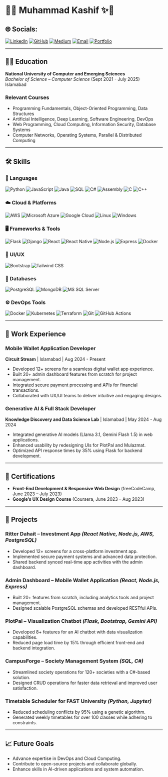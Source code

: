 # 🌟✨ **Muhammad Kashif** ✨🌟


 
## 🌐 Socials:
[![LinkedIn](https://img.shields.io/badge/LinkedIn-%230077B5.svg?logo=linkedin&logoColor=white)](https://www.linkedin.com/in/muhammad-kashif-542761168/) 
[![GitHub](https://img.shields.io/badge/GitHub-%2312100E.svg?logo=github&logoColor=white)](https://github.com/MK61395) 
[![Medium](https://img.shields.io/badge/Medium-%2312100E?logo=medium&logoColor=white)](https://medium.com/@m.kashi613) 
[![Email](https://img.shields.io/badge/Email-D14836?logo=gmail&logoColor=white)](mailto:m.kashi613@gmail.com) 
[![Portfolio](https://img.shields.io/badge/Portfolio-%23000000.svg?logo=firefox&logoColor=white)](https://mk61395.github.io/portfolio-website/)

---

## 👨‍🎓 Education  
**National University of Computer and Emerging Sciences**  
*Bachelor of Science – Computer Science* (Sept 2021 - July 2025)  
Islamabad  

### Relevant Courses  
- Programming Fundamentals, Object-Oriented Programming, Data Structures  
- Artificial Intelligence, Deep Learning, Software Engineering, DevOps  
- Web Programming, Cloud Computing, Information Security, Database Systems  
- Computer Networks, Operating Systems, Parallel & Distributed Computing  

---

## 🛠️ Skills  

### 🚀 Languages
![Python](https://img.shields.io/badge/Python-3776AB?style=for-the-badge&logo=python&logoColor=white)
![JavaScript](https://img.shields.io/badge/JavaScript-F7DF1E?style=for-the-badge&logo=javascript&logoColor=black)
![Java](https://img.shields.io/badge/Java-007396?style=for-the-badge&logo=java&logoColor=white)
![SQL](https://img.shields.io/badge/SQL-4479A1?style=for-the-badge&logo=sqlite&logoColor=white)
![C#](https://img.shields.io/badge/C%23-239120?style=for-the-badge&logo=c-sharp&logoColor=white)
![Assembly](https://img.shields.io/badge/Assembly-525252?style=for-the-badge&logo=ibm&logoColor=white)
![C](https://img.shields.io/badge/C-A8B9CC?style=for-the-badge&logo=c&logoColor=white)
![C++](https://img.shields.io/badge/C++-00599C?style=for-the-badge&logo=c%2B%2B&logoColor=white)

### ☁️ Cloud & Platforms
![AWS](https://img.shields.io/badge/AWS-232F3E?style=for-the-badge&logo=amazon-aws&logoColor=white)
![Microsoft Azure](https://img.shields.io/badge/Microsoft%20Azure-0078D4?style=for-the-badge&logo=microsoft-azure&logoColor=white)
![Google Cloud](https://img.shields.io/badge/Google%20Cloud-4285F4?style=for-the-badge&logo=google-cloud&logoColor=white)
![Linux](https://img.shields.io/badge/Linux-FCC624?style=for-the-badge&logo=linux&logoColor=black)
![Windows](https://img.shields.io/badge/Windows-0078D6?style=for-the-badge&logo=windows&logoColor=white)

### 🖥️ Frameworks & Tools
![Flask](https://img.shields.io/badge/Flask-000000?style=for-the-badge&logo=flask&logoColor=white)
![Django](https://img.shields.io/badge/Django-092E20?style=for-the-badge&logo=django&logoColor=white)
![React](https://img.shields.io/badge/React-20232A?style=for-the-badge&logo=react&logoColor=61DAFB)
![React Native](https://img.shields.io/badge/React%20Native-20232A?style=for-the-badge&logo=react&logoColor=61DAFB)
![Node.js](https://img.shields.io/badge/Node.js-339933?style=for-the-badge&logo=nodedotjs&logoColor=white)
![Express](https://img.shields.io/badge/Express-000000?style=for-the-badge&logo=express&logoColor=white)
![Docker](https://img.shields.io/badge/Docker-2496ED?style=for-the-badge&logo=docker&logoColor=white)

### 🎨 UI/UX
![Bootstrap](https://img.shields.io/badge/Bootstrap-563D7C?style=for-the-badge&logo=bootstrap&logoColor=white)
![Tailwind CSS](https://img.shields.io/badge/TailwindCSS-38B2AC?style=for-the-badge&logo=tailwind-css&logoColor=white)

### 💾 Databases
![PostgreSQL](https://img.shields.io/badge/PostgreSQL-336791?style=for-the-badge&logo=postgresql&logoColor=white)
![MongoDB](https://img.shields.io/badge/MongoDB-47A248?style=for-the-badge&logo=mongodb&logoColor=white)
![MS SQL Server](https://img.shields.io/badge/Microsoft%20SQL%20Server-CC2927?style=for-the-badge&logo=microsoft-sql-server&logoColor=white)

### ⚙️ DevOps Tools
![Docker](https://img.shields.io/badge/Docker-2496ED?style=for-the-badge&logo=docker&logoColor=white)
![Kubernetes](https://img.shields.io/badge/Kubernetes-326CE5?style=for-the-badge&logo=kubernetes&logoColor=white)
![Terraform](https://img.shields.io/badge/Terraform-7B42BC?style=for-the-badge&logo=terraform&logoColor=white)
![Git](https://img.shields.io/badge/Git-F05032?style=for-the-badge&logo=git&logoColor=white)
![GitHub Actions](https://img.shields.io/badge/GitHub_Actions-2088FF?style=for-the-badge&logo=github-actions&logoColor=white)
 

---

## 💼 Work Experience  

### **Mobile Wallet Application Developer**  
**Circuit Stream** | Islamabad | Aug 2024 - Present  
- Developed 12+ screens for a seamless digital wallet app experience.  
- Built 20+ admin dashboard features from scratch for project management.  
- Integrated secure payment processing and APIs for financial transactions.  
- Collaborated with UX/UI teams to deliver intuitive and engaging designs.  

### **Generative AI & Full Stack Developer**  
**Knowledge Discovery and Data Science Lab** | Islamabad | May 2024 - Aug 2024  
- Integrated generative AI models (Llama 3.1, Gemini Flash 1.5) in web applications.  
- Enhanced usability by redesigning UIs for PlotPal and Mulazmat.  
- Optimized API response times by 35% using Flask for backend development.  

---

## 🏅 Certifications  

- **Front-End Development & Responsive Web Design** (freeCodeCamp, June 2023 – July 2023)  
- **Google’s UX Design Course** (Coursera, June 2023 – Aug 2023)  

---

## 🚀 Projects  

### **Ritter Dahait – Investment App** *(React Native, Node.js, AWS, PostgreSQL)*  
- Developed 12+ screens for a cross-platform investment app.  
- Implemented secure payment systems and advanced data protection.  
- Shared backend synced real-time app activities with the admin dashboard.  

### **Admin Dashboard – Mobile Wallet Application** *(React, Node.js, Express)*  
- Built 20+ features from scratch, including analytics tools and project management.  
- Designed scalable PostgreSQL schemas and developed RESTful APIs.  

### **PlotPal – Visualization Chatbot** *(Flask, Bootstrap, Gemini API)*  
- Developed 8+ features for an AI chatbot with data visualization capabilities.  
- Reduced page load time by 15% through efficient front-end and backend integration.  

### **CampusForge – Society Management System** *(SQL, C#)*  
- Streamlined society operations for 120+ societies with a C#-based solution.  
- Designed CRUD operations for faster data retrieval and improved user satisfaction.  

### **Timetable Scheduler for FAST University** *(Python, Jupyter)*  
- Reduced scheduling conflicts by 95% using a genetic algorithm.  
- Generated weekly timetables for over 100 classes while adhering to constraints.  

---

## 📈 Future Goals  
- Advance expertise in DevOps and Cloud Computing.  
- Contribute to open-source projects and collaborate globally.  
- Enhance skills in AI-driven applications and system automation.  
